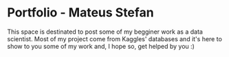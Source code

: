# Portfolio - Mateus Stefan
This space is destinated to post some of my begginer work as a data scientist. Most of my project come from Kaggles' databases and it's here to show to you some of my work and, I hope so, get helped by you :)
